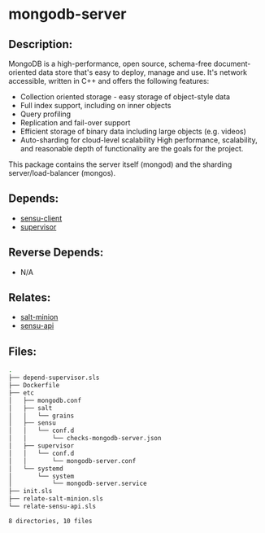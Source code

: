 # mongodb-server

## Description:

MongoDB is a high-performance, open source, schema-free document-oriented data store that's easy to deploy, manage and use. It's network accessible, written in C++ and offers the following features:

  * Collection oriented storage - easy storage of object-style data
  * Full index support, including on inner objects
  * Query profiling
  * Replication and fail-over support
  * Efficient storage of binary data including large objects (e.g. videos)
  * Auto-sharding for cloud-level scalability
High performance, scalability, and reasonable depth of functionality are the goals for the project.

This package contains the server itself  (mongod) and the sharding server/load-balancer (mongos).

## Depends:

  -  [sensu-client](salt/sensu-client)
  -  [supervisor](salt/supervisor)

## Reverse Depends:

  -  N/A

## Relates:

  -  [salt-minion](salt/salt-minion)
  -  [sensu-api](salt/sensu-api)

## Files:

```bash
.
├── depend-supervisor.sls
├── Dockerfile
├── etc
│   ├── mongodb.conf
│   ├── salt
│   │   └── grains
│   ├── sensu
│   │   └── conf.d
│   │       └── checks-mongodb-server.json
│   ├── supervisor
│   │   └── conf.d
│   │       └── mongodb-server.conf
│   └── systemd
│       └── system
│           └── mongodb-server.service
├── init.sls
├── relate-salt-minion.sls
└── relate-sensu-api.sls

8 directories, 10 files
```
